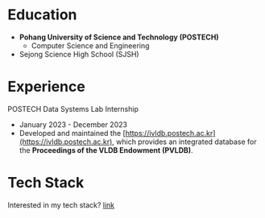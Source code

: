 # Education
- **Pohang University of Science and Technology (POSTECH)**
  - Computer Science and Engineering
- Sejong Science High School (SJSH)

# Experience
POSTECH Data Systems Lab Internship
- January 2023 - December 2023
- Developed and maintained the [https://ivldb.postech.ac.kr](https://ivldb.postech.ac.kr), which provides an integrated database for the **Proceedings of the VLDB Endowment (PVLDB)**.

# Tech Stack
Interested in my tech stack? [link](tech_stack.md)

